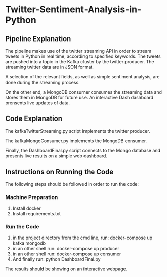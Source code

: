 # Twitter-Sentiment-Analysis-in-Python

## Pipeline Explanation

The pipeline makes use of the twitter streaming API in order to stream tweets in Python in real time, according to specified keywords. The tweets are pushed into a topic in the Kafka cluster by the twitter producer. The streaming twitter data are in JSON format. 

A selection of the relevant fields, as well as simple sentiment analysis, are done during the streaming process. 

On the other end, a MongoDB consumer consumes the streaming data and stores them in MongoDB for future use.
An interactive Dash dashboard prensents live updates of data.

## Code Explanation

The kafkaTwitterStreaming.py script implements the twitter producer.

The kafkaMongoConsumer.py implements the MongoDB consumer.

Finally, the DashboardFinal.py script connects to the Mongo database and presents live results on a simple web dashboard.

## Instructions on Running the Code

The following steps should be followed in order to run the code:
### Machine Preparation
1. Install docker 
2. Install requirements.txt

### Run the Code

1. in the project directory from the cmd line, run: docker-compose up kafka mongodb
2. in an other shell run: docker-compose up producer
3. in an other shell run: docker-compose up consumer
4. And finally run: python DashboardFinal.py

The results should be showing on an interactive webpage.